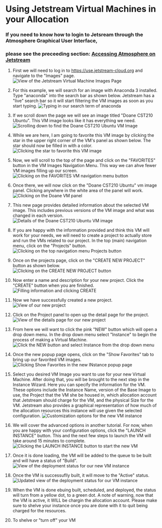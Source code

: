 # Using Jetstream Virtual Machines in your Allocation
### If you need to know how to login to Jetsream through the Atmosphere Graphical User Interface,
### please see the preceeding section: [Accessing Atmosphere on Jetstream](https://github.com/Doane-CCLA/docs/blob/master/using-xsede-resources/accessing-atmosphere-on-jetstream.md)

1. First we will need to log in to https://use.jetstream-cloud.org and navigate to the "Images" page.
![View of the Jetstream Virtual Machine Images Page](https://github.com/Doane-CCLA/docs/blob/master/images-tutorials/jetstream-vm-images-page.png "View of the Jetstream Virtual Machine Images page")

2. For this example, we will search for an image with Anaconda 3 installed. Type "anaconda" into the search bar as shown below. Jetstream has a "live" search bar so it will start filtering the VM images as soon as you start typing.
![Typing in our search term of anaconda](https://github.com/Doane-CCLA/docs/blob/master/images-tutorials/vm-search-anaconda.png "Searching for a VM with the word anaconda")

3. If we scroll down the page we will see an image titled "Doane CST210 Ubuntu". This VM image looks like it has everything we need.
![Scrolling down to find the Doane CST210 Ubuntu VM Image](https://github.com/Doane-CCLA/docs/blob/master/images-tutorials/finding-doane-cst210-vm.png "Scrolling down to find the Doane CST210 Ubuntu VM Image")

4. While we are here, I am going to favorite this VM image by clicking the star in the upper right corner of the VM's panel as shown below. The star should now be filled in with a color.
![Clicking the star to favorite this VM image](https://github.com/Doane-CCLA/docs/blob/master/images-tutorials/favorite-the-doane-vm.png "Clicking the star to favorite this VM image")

5. Now, we will scroll to the top of the page and click on the "FAVORITES" button in the VM Images Navigation Menu. This way we can ahve fewer VM images filling up our screen.
![Clicking on the FAVORITES VM navigation menu button](https://github.com/Doane-CCLA/docs/blob/master/images-tutorials/navigate-to-vm-favorites.png "Click on the FAVORITES VM navigation menu button")

6. Once there, we will now click on the "Doane CST210 Ubuntu" vm image panel. Clicking anywhere in the white area of the panel will work.
![Clicking on the Doane VM panel](https://github.com/Doane-CCLA/docs/blob/master/images-tutorials/nav-to-fav-doane-vm.png "Click on the white area of the Doane VM image panel")

7. This new page provides detailed information about the selected VM image. This includes previous versions of the VM image and what was changed in each version.
![Details of the Doane CST210 Ubuntu VM image](https://github.com/Doane-CCLA/docs/blob/master/images-tutorials/doane-vm-details.png "Details of the Doane CST210 Ubuntu VM image")

8. If you are happy with the information provided and think this VM will work for your needs, we will need to create a project to actually store and run the VMs related to our project. In the top (main) navigation menu, click on the "Projects" button.
![Clicking on the top navigation menu Projects button](https://github.com/Doane-CCLA/docs/blob/master/images-tutorials/nav-to-projects.png "Click on the top navigation menu Projects button")

9. Once on the projects page, click on the "CREATE NEW PROJECT" button as shown below.
![Clicking on the CREATE NEW PROJECT button](https://github.com/Doane-CCLA/docs/blob/master/images-tutorials/create-new-project-1.png "Click on the CREATE NEW PROJECT button")

10. Now enter a name and description for your new project. Click the "CREATE" button when you are finished.
![Filling information and clicking CREATE](https://github.com/Doane-CCLA/docs/blob/master/images-tutorials/create-new-project-2.png "Fill out the information and click CREATE")

11. Now we have successfully created a new project.
![View of our new project](https://github.com/Doane-CCLA/docs/blob/master/images-tutorials/create-new-project-3.png "View of our new project")

12. Click on the Project panel to open up the detail page for the project.
![View of the details page for our new project](https://github.com/Doane-CCLA/docs/blob/master/images-tutorials/new-instance-1.png "View of the details page for our new project")

13. From here we will want to click the pink "NEW" button which will open a drop down menu. In the drop down menu select "Instance" to begin the process of making a Virtual Machine.
![Click the NEW button and select Instance from the drop down menu](https://github.com/Doane-CCLA/docs/blob/master/images-tutorials/new-instance-2.png "Click the NEW button and select Instance from the drop down menu")

14. Once the new popup page opens, click on the "Show Favorites" tab to bring up our favorited VM images.
![Clicking Show Favorites in the new INstance popup page](https://github.com/Doane-CCLA/docs/blob/master/images-tutorials/new-instance-3.png "Click the Show Favorites in the new Instance popup page")

15. Select you desired VM Image you want to use for your new Virtual Machine. After doing that, you will be brought to the next step in the Instance Wizard. Here you can specify the information for the VM. These options include the Instance Name, version of the Base Image to use, the Project that the VM she be housed in, which allocation account that Jetstream should charge for the VM, and the physical Size for the VM. Jetstream also provides a graphical representation of how much of the allocation resources this instance will use given the selected configuration.
![Customization options for the new VM instance](https://github.com/Doane-CCLA/docs/blob/master/images-tutorials/new-instance-4.png "Customization options for the new VM instance")

16. We will cover the advanced options in another tutorial. For now, when you are happy with your configuration options, click the "LAUNCH INSTANCE" button. This and the next few steps to launch the VM will take around 15 minutes to complete.
![Clicking the LAUNCH INSTANCE button to start the new VM](https://github.com/Doane-CCLA/docs/blob/master/images-tutorials/new-instance-5.png "Click the LAUNCH INSTANCE button to start the new VM")

17. Once it is done loading, the VM will be added to the queue to be built and will have a status of "Build".
![View of the deployment status for our new VM instance](https://github.com/Doane-CCLA/docs/blob/master/images-tutorials/new-instance-6.png "View of the deployment status for our new VM instance.")

18. Once the VM is successuflly built, it will move to the "Active" status.
![Updated view of the deployment status for our VM instance](https://github.com/Doane-CCLA/docs/blob/master/images-tutorials/new-instance-7.png "Updated view of the deployment status for our new VM instance")

19. When the VM is done ebuing built, scheduled, and deployed, the status will turn from a yellow dot, to a green dot. A note of warning, now that the VM is active, it WILL be chargin the allocation account. Please make sure to shelve your instance once you are done with it to quit being charged for the resources. 

20. To shelve or "turn off" your VM 
